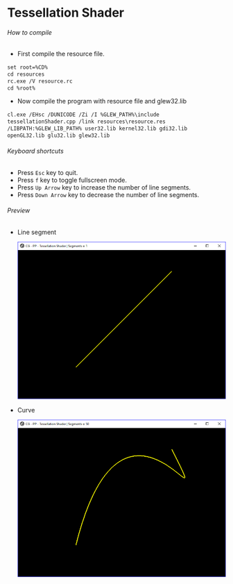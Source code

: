 # Tessellation Shader

###### How to compile

-   First compile the resource file.

```
set root=%CD%
cd resources
rc.exe /V resource.rc
cd %root%
```

-   Now compile the program with resource file and glew32.lib

```
cl.exe /EHsc /DUNICODE /Zi /I %GLEW_PATH%\include tessellationShader.cpp /link resources\resource.res /LIBPATH:%GLEW_LIB_PATH% user32.lib kernel32.lib gdi32.lib openGL32.lib glu32.lib glew32.lib
```

###### Keyboard shortcuts

-   Press `Esc` key to quit.
-   Press `f` key to toggle fullscreen mode.
-   Press `Up Arrow` key to increase the number of line segments.
-   Press `Down Arrow` key to decrease the number of line segments.

###### Preview

-   Line segment

    ![lineSegment][line-segment-image]

-   Curve

    ![curve][curve-image]

[//]: # "Image declaration"
[line-segment-image]: ./preview/lineSegment.png "Line Segment"
[curve-image]: ./preview/curve.png "Curve"
